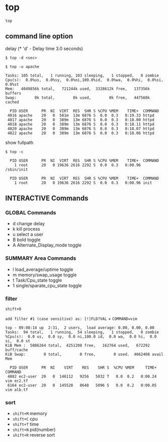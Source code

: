 top
===============
```
top
```

command line option
---------------------

delay (* 'd' - Delay time       3.0 seconds)
```
$ top -d <sec>
```

```
$ top -u apache

Tasks: 105 total,   1 running, 103 sleeping,   1 stopped,   0 zombie
Cpu(s):  0.0%us,  0.0%sy,  0.0%ni,100.0%id,  0.0%wa,  0.0%hi,  0.0%si,  0.0%st
Mem:   4049856k total,   721244k used,  3328612k free,   137356k buffers
Swap:        0k total,        0k used,        0k free,   447560k cached

  PID USER      PR  NI  VIRT  RES  SHR S %CPU %MEM    TIME+  COMMAND
 4016 apache    20   0  581m  13m 6876 S  0.0  0.3   0:19.33 httpd
 4017 apache    20   0  389m  13m 6876 S  0.0  0.3   0:18.00 httpd
 4018 apache    20   0  389m  13m 6876 S  0.0  0.3   0:18.11 httpd
 4020 apache    20   0  389m  13m 6876 S  0.0  0.3   0:18.07 httpd
 4022 apache    20   0  389m  13m 6876 S  0.0  0.3   0:18.06 httpd
```

show fullpath
```
$ top -c

  PID USER      PR  NI  VIRT  RES  SHR S %CPU %MEM    TIME+  COMMAND
    1 root      20   0 19636 2616 2292 S  0.0  0.3   0:00.96 /sbin/init
```
```
  PID USER      PR  NI  VIRT  RES  SHR S %CPU %MEM    TIME+  COMMAND
    1 root      20   0 19636 2616 2292 S  0.0  0.3   0:00.96 init
```



INTERACTIVE Commands
---------------------

### GLOBAL Commands
* d change delay
* k kill process
* u select a user
* B bold toggle
* A Alternate_Display_mode toggle

### SUMMARY Area Commands
* l load_average/uptime toggle
* m memory/swap_usage toggle
* t Task/Cpu_state toggle
* 1 single/sparate_cpu_state toggle



### filter
`shift+O`


`add filter #1 (case sensitive) as: [!]FLD?VAL` + `COMMAND=vim`

```
top - 09:08:14 up  2:31,  2 users,  load average: 0.00, 0.00, 0.00
Tasks:  94 total,   1 running,  54 sleeping,   1 stopped,   0 zombie
%Cpu(s):  0.0 us,  0.0 sy,  0.0 ni,100.0 id,  0.0 wa,  0.0 hi,  0.0 si,  0.0 st
KiB Mem :  5086264 total,  4251208 free,   162764 used,   672292 buff/cache
KiB Swap:        0 total,        0 free,        0 used.  4662408 avail Mem

  PID USER      PR  NI    VIRT    RES    SHR S  %CPU %MEM     TIME+ COMMAND
 4882 ec2-user  20   0  146112   9256   5032 T   0.0  0.2   0:00.24 vim ec2.tf
 6164 ec2-user  20   0  145528   8648   5096 S   0.0  0.2   0:00.05 vim alb.tf
 ```
 
 
 
 ### sort

- `shift+M` memory
- `shift+C` cpu
- `shift+T` time
- `shift+N` pid(number)
- `shift+R` reverse sort
